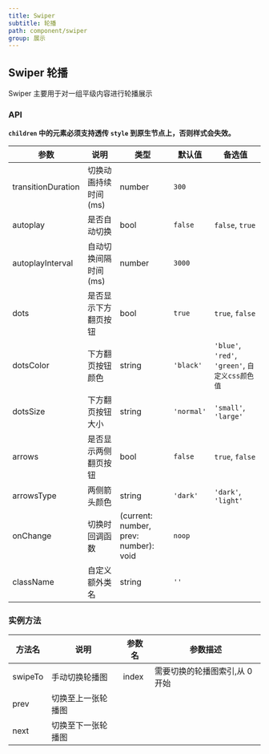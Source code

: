 ```yaml
---
title: Swiper
subtitle: 轮播
path: component/swiper
group: 展示
---
```


## Swiper 轮播

Swiper 主要用于对一组平级内容进行轮播展示

### API

**`children` 中的元素必须支持透传 `style` 到原生节点上，否则样式会失效。**

| 参数               | 说明                 | 类型                                  | 默认值     | 备选值                                          |
| ------------------ | -------------------- | ------------------------------------- | ---------- | ----------------------------------------------- |
| transitionDuration | 切换动画持续时间(ms) | number                                | `300`      |                                                 |
| autoplay           | 是否自动切换         | bool                                  | `false`    | `false`, `true`                                 |
| autoplayInterval   | 自动切换间隔时间(ms) | number                                | `3000`     |                                                 |
| dots               | 是否显示下方翻页按钮 | bool                                  | `true`     | `true`, `false`                                 |
| dotsColor          | 下方翻页按钮颜色     | string                                | `'black'`  | `'blue'`, `'red'`, `'green'`, `自定义css颜色值` |
| dotsSize           | 下方翻页按钮大小     | string                                | `'normal'` | `'small'`, `'large'`                            |
| arrows             | 是否显示两侧翻页按钮 | bool                                  | `false`    | `true`, `false`                                 |
| arrowsType         | 两侧箭头颜色         | string                                | `'dark'`   | `'dark'`, `'light'`                             |
| onChange           | 切换时回调函数       | (current: number, prev: number): void | `noop`     |                                                 |
| className          | 自定义额外类名       | string                                | `''`       |                                                 |

### 实例方法

| 方法名  | 说明               | 参数名 | 参数描述                       |
| ------- | ------------------ | ------ | ------------------------------ |
| swipeTo | 手动切换轮播图     | index  | 需要切换的轮播图索引,从 0 开始 |
| prev    | 切换至上一张轮播图 |        |                                |
| next    | 切换至下一张轮播图 |        |                                |

<style>
.swiper-demo-container {
	display: flex;
}
.swiper-demo-simple {
	height: 150px;
	width: 300px;
	background: #FAFAFA;
	margin-right: 10px;
}
.swiper-demo-simple-h {
	text-align: center;
	font-size: 18px;
	line-height: 150px;
}
.swiper-demo-simple-text {
	margin-top: 10px;
}
.swiper-demo-btn-group {
	margin-top: 20px;
}
.no-flex {
	display: block !important;
}
</style>
